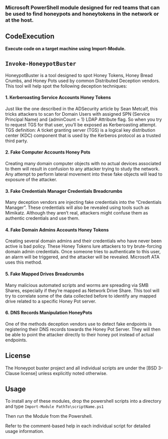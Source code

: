 ### Microsoft PowerShell module designed for red teams that can be used to find honeypots and honeytokens in the network or at the host.

## CodeExecution

**Execute code on a target machine using Import-Module.**


## `Invoke-HoneypotBuster`

HoneypotBuster is a tool designed to spot Honey Tokens, Honey Bread Crumbs, and Honey Pots used by common Distributed Deception vendors. This tool will help spot the following deception techniques:

#### 1. Kerberoasting Service Accounts Honey Tokens
Just like the one described in the ADSecurity article by Sean Metcalf, this tricks attackers to scan for Domain Users with assigned SPN (Service Principal Name) and {adminCount = 1} LDAP Attribute flag. So when you try to request TGS for that user, you’ll be exposed as Kerberoasting attempt. TGS definition: A ticket granting server (TGS) is a logical key distribution center (KDC) component that is used by the Kerberos protocol as a trusted third party.

#### 2. Fake Computer Accounts Honey Pots
Creating many domain computer objects with no actual devices associated to them will result in confusion to any attacker trying to study the network. Any attempt to perform lateral movement into these fake objects will lead to exposure of the attacker.


#### 3. Fake Credentials Manager Credentials Breadcrumbs 
Many deception vendors are injecting fake credentials into the “Credentials Manager”. These credentials will also be revealed using tools such as Mimikatz. Although they aren’t real, attackers might confuse them as authentic credentials and use them.


#### 4. Fake Domain Admins Accounts Honey Tokens 
Creating several domain admins and their credentials who have never been active is bad policy. These Honey Tokens lure attackers to try brute-forcing domain admin credentials. Once someone tries to authenticate to this user, an alarm will be triggered, and the attacker will be revealed. Microsoft ATA uses this method.


#### 5. Fake Mapped Drives Breadcrumbs 
Many malicious automated scripts and worms are spreading via SMB Shares, especially if they’re mapped as Network Drive Share. This tool will try to correlate some of the data collected before to identify any mapped drive related to a specific Honey Pot server.


#### 6. DNS Records Manipulation HoneyPots 
One of the methods deception vendors use to detect fake endpoints is registering their DNS records towards the Honey Pot Server. They will then be able to point the attacker directly to their honey pot instead of actual endpoints.


## License

The Honeypot buster project and all individual scripts are under the [BSD 3-Clause license] unless explicitly noted otherwise.

## Usage

To install any of these modules, drop the powershell scripts into a directory and type `Import-Module PathTo\scriptName.ps1`

Then run the Module from the Powershell.

Refer to the comment-based help in each individual script for detailed usage information.

